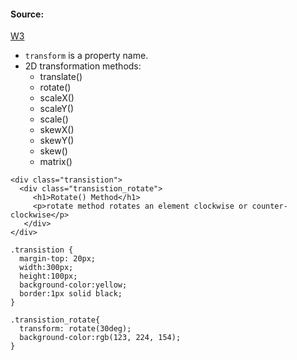 #### Source:
[W3](https://www.w3schools.com/css/css3_2dtransforms.asp)


* `transform` is a property name.
* 2D transformation methods:
	* translate()
	* rotate()
	* scaleX()
	* scaleY()
	* scale()
	* skewX()
	* skewY()
	* skew()
	* matrix()

```
<div class="transistion">
  <div class="transistion_rotate">
     <h1>Rotate() Method</h1>
     <p>rotate method rotates an element clockwise or counter-clockwise</p>
   </div>
</div>
```

```
.transistion {
  margin-top: 20px;
  width:300px;
  height:100px;
  background-color:yellow;
  border:1px solid black;
}

.transistion_rotate{
  transform: rotate(30deg);
  background-color:rgb(123, 224, 154);
}
```
